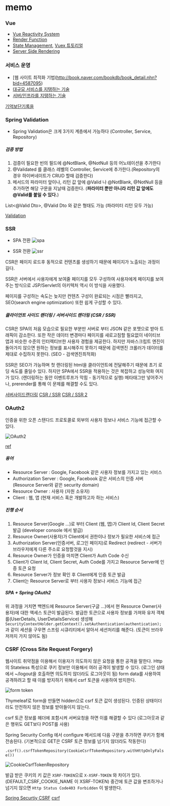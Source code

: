 # memo

### Vue

- [Vue Reactivity System](https://vuejs.org/v2/guide/reactivity.html)
- [Render Function](https://vuejs.org/v2/guide/render-function.html)
- [State Management](https://vuejs.org/v2/guide/state-management.html), [Vuex 튜토리얼](https://joshua1988.github.io/web-development/vuejs/vuex-start/)
- [Server Side Rendering](https://vuejs.org/v2/guide/ssr.html)


### 서비스 운영

- [웹 사이트 최적화 기법(http://book.naver.com/bookdb/book_detail.nhn?bid=4587095)
- [대규모 서비스를 지탱하는 기술](http://book.naver.com/bookdb/book_detail.nhn?bid=6468636)
- [서버/인프라를 지탱하는 기술](http://book.naver.com/bookdb/book_detail.nhn?bid=6010115)

[기억보단기록을](https://jojoldu.tistory.com/284?category=689637)


### Spring Validation

- Spring Validation은 크게 3가지 계층에서 가능하다 (Controller, Service, Repository)

##### 검증 방법

1. 검증이 필요한 빈의 필드에 @NotBlank, @NotNull 등의 어노테이션을 추가한다
2. @Validated 를 클래스 레벨의 Controller, Service에 추가한다.(Repository의 경우 하이버네이트가 CRUD 할때 검증한다)
3. 메서드의 파라미터 앞이나, 리턴 값 앞에 @Valid 나 @NotBlank, @NotNull 등을 추가하면 해당 구문을 지날때 검증한다.
(**파라미터 뿐만 아니라 리턴 값 앞에도 @Valid를 붙일 수 있다.**)

List<@Valid Dto>, @Valid Dto 와 같은 형태도 가능 (파라미터 리턴 모두 가능)

[Validation](https://jongmin92.github.io/2019/11/18/Spring/bean-validation-1/)


### SSR

- SPA 전환
![spa](https://d2.naver.com/content/images/2020/06/step1.png)

- SSR 전환
![ssr](https://d2.naver.com/content/images/2020/06/step2.png)

CSR은 페이지 로드후 동적으로 컨텐츠를 생성하기 때문에 페이지가 노출되는 과정이 길다. 

SSR은 서버에서 사용자에게 보여줄 페이지를 모두 구성하여 사용자에게 페이지를 보여주는 방식으로 JSP/Servlet의 아키텍처 역시 이 방식을 사용했다.

페이지를 구성하는 속도는 늦지만 컨텐츠 구성이 완료되는 시점은 빨라지고, SEO(search engine optimization) 또한 쉽게 구성할 수 있다. 

##### 클라이언트 사이드 랜더링 / 서버사이드 랜더링 (CSR / SSR)

CSR은 SPA의 처음 모습으로 필요한 부분만 서버로 부터 JSON 같은 포맷으로 받아 트래픽이 감소한다.
또한 작은 데이터 변경마다 페이지를 새로고침할 필요없이 네이티브 앱과 비슷한 수준의 인터렉티브한 사용자 경험을 제공한다.
하지만 자바스크립트 엔진이 돌아가지 않으면 원하는 정보를 표시해주지 못하기 때문에 검색엔진 크롤러가 데이터를 제대로 수집하지 못한다.
(SEO - 검색엔진최적화)

SSR은 SEO가 가능하며 첫 랜더링된 html을 클라이언트에 전달해주기 때문에 초기 로딩 속도를 줄일수 있다.
하지만 SPA에서 SSR을 적용하는 것은 복잡하고 성능악화 여지가 있다. (렌더링하는 동안 이벤트루프가 막힘 - 동기적으로 실행)
메타태그만 넣어주거나, prerender를 통해 이 문제를 해결할 수도 있다.

[서버사이드랜더링](https://d2.naver.com/helloworld/7804182)
[CSR / SSR](https://velog.io/@rjs1197/SSR%EA%B3%BC-CSR%EC%9D%98-%EC%B0%A8%EC%9D%B4%EB%A5%BC-%EC%95%8C%EC%95%84%EB%B3%B4%EC%9E%90)
[CSR / SSR 2](https://velog.io/@zansol/%ED%99%95%EC%9D%B8%ED%95%98%EA%B8%B0-%EC%84%9C%EB%B2%84%EC%82%AC%EC%9D%B4%EB%93%9C%EB%A0%8C%EB%8D%94%EB%A7%81SSR-%ED%81%B4%EB%9D%BC%EC%9D%B4%EC%96%B8%ED%8A%B8%EC%82%AC%EC%9D%B4%EB%93%9C%EB%A0%8C%EB%8D%94%EB%A7%81CSR)


### OAuth2

인증을 위한 오픈 스탠다드 프로토콜로 외부의 사용자 정보나 서비스 기능에 접근할 수 있다.

![OAuth2](http://innovationm.co/wp-content/uploads/2018/06/Oauth-architecture.png)

[ref](http://innovationm.co/spring-security-with-oauth2/) 

##### 용어

- Resource Server : Google, Facebook 같은 사용자 정보를 가지고 있는 서비스
- Authorization Server : Google, Facebook 같은 서비스의 인증 서버 (Resource Server와 같은 security domain)
- Resource Owner : 사용자 (자원 소유자)
- Client : 웹, 앱 (현재 서비스 혹은 개발하고자 하는 서비스)


##### 진행 순서

1. Resource Server(Google ...)로 부터 Client (웹, 앱)가 Client Id, Client Secret 발급 (developer console 에서 발급)
2. Resource Owner(사용자)가 Client에서 권한이나 정보가 필요한 서비스에 접근
3. Authorization Server(인증서버, 로그인 페이지)로 Redirect (redirect - 서버가 브라우저에게 다른 주소로 요청할것을 지시)
4. Resource Owner가 인증을 마치면 Client가 Auth Code 수신
5. Client가 Client Id, Client Secret, Auth Code를 가지고 Resource Server에 인증 토큰 요청
6. Resource Server가 정보 확인 후 Client에게 인증 토큰 발급
7. Client는 Resource Server로 부터 사용자 정보나 서비스 기능에 접근

##### SPA + Spring OAuth2

위 과정을 거치면 백엔드에 Resource Server(구글 ...)에서 현 Resource Owner(사용자)에 대한 액세스 토큰이 발급된다.
발급한 토큰으로 사용자 정보를 가져와 유저 객체를(UserDetails, UserDetailsService) 생성해 `SecurityContextHolder.getContext().setAuthentication(authentication);` 과 같이 세션을 구우면 스프링 시큐리티에서 알아서 세션처리를 해준다. (토큰이 브라우저까지 가지 않아도 됨)


### CSRF (Cross Site Request Forgery)

웹사이트 취약점을 이용해서 이용자가 의도하지 않은 요청을 통한 공격을 말한다.
Http의 Stateless 특성으로 쿠키 정보만 이용해서 여러 공격이 발생할 수 있다. (로그인 상태에서 ~/logout을 호출하면 의도하지 않더라도 로그아웃이 됨)
form data를 사용하여 공격하려고 할 때 이를 방지하기 위해서 csrf 토큰을 사용하여 방지한다.

![form token](https://media.vlpt.us/images/max9106/post/fea74261-de2a-40ea-a4da-c85beb78b669/%E1%84%89%E1%85%B3%E1%84%8F%E1%85%B3%E1%84%85%E1%85%B5%E1%86%AB%E1%84%89%E1%85%A3%E1%86%BA%202020-04-26%20%E1%84%8B%E1%85%A9%E1%84%8C%E1%85%A5%E1%86%AB%202.03.29.png)

Thymeleaf로 form을 만들면 hidden으로 csrf 토큰 값이 생성된다. 인증된 상태이더라도 안전하지 않은 정보를 받아들이지 않는다.

csrf 토큰 정보를 헤더에 포함시켜 서버요청을 하면 이를 해결할 수 있다 (로그아웃과 같은 행위도 GET보다 POST를 사용)

Spring Security Config 에서 configure 메서드에 다음 구문을 추가하면 쿠키가 함께 전송된다. 
(기본적으로 GET은 CSRF 토큰 정보를 넘기지 않더라도 작동한다)

`.csrf().csrfTokenRepository(CookieCsrfTokenRepository.withHttpOnlyFalse())`

![CookieCsrfTokenRepository](https://github.com/cheese10yun/blog-sample/raw/master/assets/CSRF-Meber-filed.png)

발급 받은 쿠키의 키 값은 `XSRF-TOKEN`으로 `X-XSRF-TOKEN` 와 차이가 있다. (DEFAULT_CSRF_COOKIE_NAME 이 XSRF-TOKEN)
중간에 토큰 값을 변조하거나 넘기지 않으면 `Http Status Code403 Forbidden` 이 발생한다.


[Spring Securtiy CSRF](https://cheese10yun.github.io/spring-csrf/#null)
[csrf](https://velog.io/@max9106/Spring-Security-csrf)

